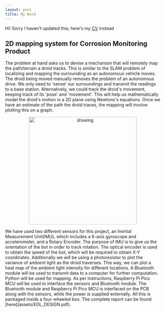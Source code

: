 ```yaml
---
layout: post
title: My Work
---
```


Hi! Sorry I haven't updated this; here's my [CV](/assets/CV.pdf) instead

## 2D mapping system for Corrosion Monitoring Product
The problem at hand asks us to devise a mechanism that will remotely map the path/terrain a droid tracks. This is similar to the SLAM problem of localizing and mapping the surrounding as an autonomous vehicle moves. The droid being moved manually removes the problem of an autonomous drive. We only need to 'sense' our surroundings and transmit the readings to a base station. Alternatively, we could track the droid's movement, keeping track of its 'pose' and 'movement'. This will help us mathematically model the droid's motion in a 2D plane using Newtons's equations. Once we have an estimate of the path the droid traces, the mapping will involve plotting this on a graph.
<p align="center">
<img src="https://github.com/borlaugg/borlaugg.github.io/blob/0a8d97e3c84a0df3a718b4cfc7db8529880e63e3/assets/img/WhatsApp%20Image%202023-04-08%20at%2020.13.15.jpeg" alt="drawing" width="350"/>                  
</p>
 We have used two different sensors for this project, an Inertial Measurement Unit(IMU), which includes a 6-axis gyroscope and accelerometer, and a Rotary Encoder. The purpose of IMU is to give us the orientation of the bot in order to track rotation. The optical encoder is used to obtain the speed of the bot, which will be required to obtain X-Y coordinates. Additionally we will be using a photoresistor to plot the variance of ambient light as the droid traverses. This way, we can plot a heat map of the ambient light intensity for different locations. A Bluetooth module will be used to transmit data to a computer for further computation. Python will be used for mapping. As per instructions, Raspberry Pi Pico MCU will be used to interface the sensors and Bluetooth module. The Bluetooth module and Raspberry Pi Pico MCU is interfaced on the PCB along with the sensors, while the power is supplied externally. All this is packaged inside a four-wheeled box.
The complete report can be found [here](assets/EDL_DESIGN.pdf).
